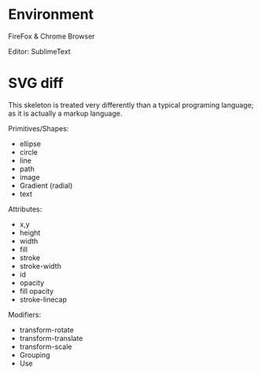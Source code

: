 Environment
=====
FireFox & Chrome Browser

Editor: SublimeText

SVG diff
=====
This skeleton is treated very differently than a typical programing language; as it is actually a markup language.

Primitives/Shapes:
* ellipse
* circle
* line
* path
* image
* Gradient (radial)
* text

Attributes:
* x,y
* height
* width
* fill
* stroke
* stroke-width
* id
* opacity
* fill opacity
* stroke-linecap

Modifiers:
* transform-rotate
* transform-translate
* transform-scale
* Grouping
* Use
